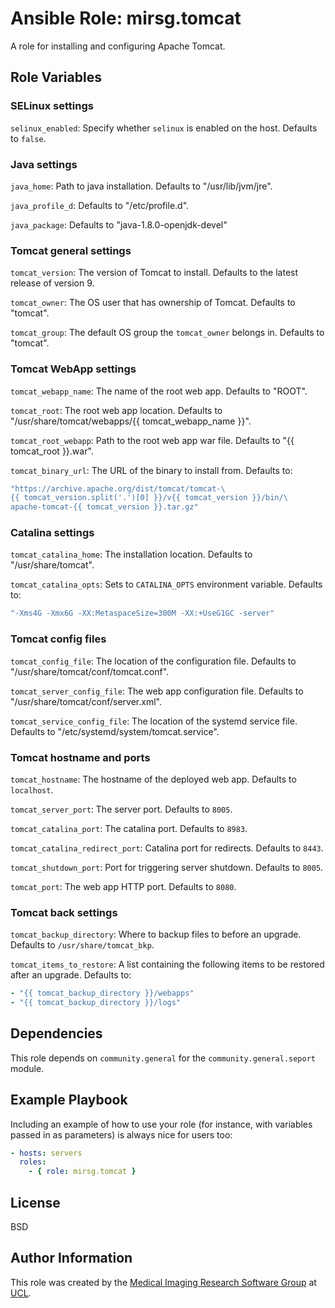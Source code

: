 # Ansible Role: mirsg.tomcat

A role for installing and configuring Apache Tomcat.

## Role Variables

### SELinux settings

`selinux_enabled`: Specify whether `selinux` is enabled on the host. Defaults to
`false`.

### Java settings

`java_home`: Path to java installation. Defaults to "/usr/lib/jvm/jre".

`java_profile_d`: Defaults to "/etc/profile.d".

`java_package`: Defaults to "java-1.8.0-openjdk-devel"

### Tomcat general settings

`tomcat_version`: The version of Tomcat to install. Defaults to the latest release of version 9.

`tomcat_owner`: The OS user that has ownership of Tomcat. Defaults to "tomcat".

`tomcat_group`: The default OS group the `tomcat_owner` belongs in. Defaults to "tomcat".

### Tomcat WebApp settings

`tomcat_webapp_name`: The name of the root web app. Defaults to "ROOT".

`tomcat_root`: The root web app location. Defaults to "/usr/share/tomcat/webapps/{{
tomcat_webapp_name }}".

`tomcat_root_webapp`: Path to the root web app war file. Defaults to
"{{ tomcat_root }}.war".

`tomcat_binary_url`: The URL of the binary to install from. Defaults to:

```yaml
"https://archive.apache.org/dist/tomcat/tomcat-\
{{ tomcat_version.split('.')[0] }}/v{{ tomcat_version }}/bin/\
apache-tomcat-{{ tomcat_version }}.tar.gz"
```

### Catalina settings

`tomcat_catalina_home`: The installation location. Defaults to "/usr/share/tomcat".

`tomcat_catalina_opts`: Sets to `CATALINA_OPTS` environment variable. Defaults to:

```yaml
"-Xms4G -Xmx6G -XX:MetaspaceSize=300M -XX:+UseG1GC -server"
```

### Tomcat config files

`tomcat_config_file`: The location of the configuration file. Defaults to
"/usr/share/tomcat/conf/tomcat.conf".

`tomcat_server_config_file`: The web app configuration file. Defaults to
"/usr/share/tomcat/conf/server.xml".

`tomcat_service_config_file`: The location of the systemd service file. Defaults to
"/etc/systemd/system/tomcat.service".

### Tomcat hostname and ports

`tomcat_hostname`: The hostname of the deployed web app. Defaults to `localhost`.

`tomcat_server_port`: The server port. Defaults to `8005`.

`tomcat_catalina_port`: The catalina port. Defaults to `8983`.

`tomcat_catalina_redirect_port`: Catalina port for redirects. Defaults to `8443`.

`tomcat_shutdown_port`: Port for triggering server shutdown. Defaults to `8005`.

`tomcat_port`: The web app HTTP port. Defaults to `8080`.

### Tomcat back settings

`tomcat_backup_directory`: Where to backup files to before an upgrade. Defaults to
`/usr/share/tomcat_bkp`.

`tomcat_items_to_restore`: A list containing the following items to be restored after
an upgrade. Defaults to:

```yaml
- "{{ tomcat_backup_directory }}/webapps"
- "{{ tomcat_backup_directory }}/logs"
```

## Dependencies

This role depends on `community.general` for the `community.general.seport` module.

## Example Playbook

Including an example of how to use your role (for instance, with variables
passed in as parameters) is always nice for users too:

```yaml
- hosts: servers
  roles:
    - { role: mirsg.tomcat }
```

## License

BSD

## Author Information

This role was created by the [Medical Imaging Research Software
Group](https://www.ucl.ac.uk/advanced-research-computing/expertise/research-software-development/medical-imaging-research-software-group)
at [UCL](https://www.ucl.ac.uk/).
